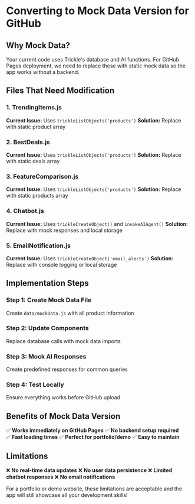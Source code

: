 # Converting to Mock Data Version for GitHub

## Why Mock Data?

Your current code uses Trickle's database and AI functions. For GitHub Pages deployment, we need to replace these with static mock data so the app works without a backend.

## Files That Need Modification

### 1. TrendingItems.js
**Current Issue:** Uses `trickleListObjects('products')`
**Solution:** Replace with static product array

### 2. BestDeals.js  
**Current Issue:** Uses `trickleListObjects('products')`
**Solution:** Replace with static deals array

### 3. FeatureComparison.js
**Current Issue:** Uses `trickleListObjects('products')`
**Solution:** Replace with static products array

### 4. Chatbot.js
**Current Issue:** Uses `trickleCreateObject()` and `invokeAIAgent()`
**Solution:** Replace with mock responses and local storage

### 5. EmailNotification.js
**Current Issue:** Uses `trickleCreateObject('email_alerts')`
**Solution:** Replace with console logging or local storage

## Implementation Steps

### Step 1: Create Mock Data File
Create `data/mockData.js` with all product information

### Step 2: Update Components
Replace database calls with mock data imports

### Step 3: Mock AI Responses
Create predefined responses for common queries

### Step 4: Test Locally
Ensure everything works before GitHub upload

## Benefits of Mock Data Version

✅ **Works immediately on GitHub Pages**
✅ **No backend setup required**  
✅ **Fast loading times**
✅ **Perfect for portfolio/demo**
✅ **Easy to maintain**

## Limitations

❌ **No real-time data updates**
❌ **No user data persistence**
❌ **Limited chatbot responses**
❌ **No email notifications**

For a portfolio or demo website, these limitations are acceptable and the app will still showcase all your development skills!